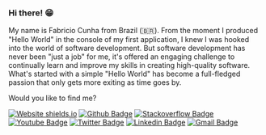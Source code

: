### Hi there! 😁

My name is Fabricio Cunha from Brazil (🇧🇷). From the moment I produced "Hello World" in the console of my first application, I knew I was hooked into
the world of software development. But software development has never been "just a job" for me, it's offered an
engaging challenge to continually learn and improve my skills in creating high-quality software. What's started
with a simple "Hello World" has become a full-fledged passion that only gets more exiting as time goes by.

Would you like to find me?


[![Website shields.io](https://img.shields.io/website-up-down-green-red/http/shields.io.svg)](https://fabriciocunha.co.uk/)
[![Github Badge](https://img.shields.io/badge/-Github-000?style=flat-square&logo=Github&logoColor=white&link=https://github.com/fabriciocunhauk)](https://github.com/fabriciocunhauk)
[![Stackoverflow Badge](https://img.shields.io/badge/-Stackoverflow-4CA143?style=flat-square&logo=Stackoverflow&logoColor=white&link=https://pt.stackoverflow.com/users/93508/lucas-bittencourt)](https://stackoverflow.com/users/13144771/fabricio-cunha)
[![Youtube Badge](https://img.shields.io/badge/-Youtube-FF0000?style=flat-square&labelColor=FF0000&logo=youtube&logoColor=white&link=https://www.youtube.com/channel/UCwmFwHHnWhL6p_OrzKkeWpQ?view_as=subscriber)](https://www.youtube.com/channel/UCwmFwHHnWhL6p_OrzKkeWpQ?view_as=subscriber)
[![Twitter Badge](https://img.shields.io/badge/-Twitter-1ca0f1?style=flat-square&labelColor=1ca0f1&logo=twitter&logoColor=white&link=https://twitter.com/fabriciocunhadv)](https://twitter.com/fabriciocunhadv)
[![Linkedin Badge](https://img.shields.io/badge/-LinkedIn-blue?style=flat-square&logo=Linkedin&logoColor=white&link=https://www.linkedin.com/in/fabricio-cunha-7b7392162/)](https://www.linkedin.com/in/fabricio-cunha-7b7392162/)
[![Gmail Badge](https://img.shields.io/badge/-Gmail-c14438?style=flat-square&logo=Gmail&logoColor=white&link=mailto:fabriciocunhadeveloper@gmail.com)](mailto:fabriciocunhadeveloper@gmail.com)


